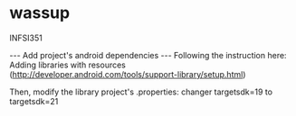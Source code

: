 # wassup
INFSI351

--- Add project's android dependencies ---
Following the instruction here: Adding libraries with resources (http://developer.android.com/tools/support-library/setup.html)

Then, modify the library project's .properties: changer targetsdk=19 to targetsdk=21
